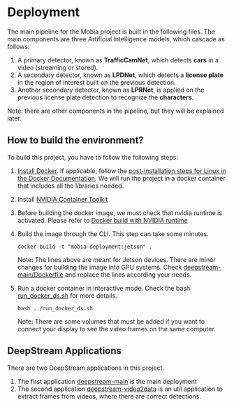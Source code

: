 # Deployment

The main pipeline for the Mobia project is built in the following files. The main components are three Artificial Intelligence models, which cascade as follows:

1. A primary detector, known as **TrafficCamNet**, which detects **cars** in a video (streaming or stored).
2. A secondary detector, known as **LPDNet**, which detects a **license plate** in the region of interest built on the previous detection.
3. Another secondary detector, known as **LPRNet**, is applied on the previous license plate detection to recognize the **characters**.

Note: there are other components in the pipeline, but they will be explained later.

## How to build the environment?

To build this project, you have to follow the following steps:

1. [Install Docker](https://docs.docker.com/get-docker/). If applicable, follow the [post-installation steps for Linux in the Docker Documentation](https://docs.docker.com/engine/install/linux-postinstall/). We will run the project in a docker container that includes all the libraries needed.
2. Install [NVIDIA Container Toolkit](https://docs.nvidia.com/datacenter/cloud-native/container-toolkit/install-guide.html)
3. Before building the docker image, we must check that nvidia runtime is activated. Please refer to [Docker build with NVIDIA runtime](https://stackoverflow.com/questions/59691207/docker-build-with-nvidia-runtime)
4. Build the image through the CLI. This step can take some minutes.

    ```console
    docker build -t "mobia-deployment:jetson" .
    ```

    Note: The lines above are meant for Jetson devices. There are minor changes for building the image into GPU systems. Check [deepstream-main/Dockerfile](./deepstream-main/Dockerfile) and replace the lines according your needs.

5. Run a docker container in interactive mode. Check the bash [run_docker_ds.sh](./run_docker_ds.sh) for more details.

    ```console
    bash ../run_docker_ds.sh
    ```

    Note: There are some volumes that must be added if you want to connect your display to see the video frames on the same computer.

## DeepStream Applications

There are two DeepStream applications in this project.

1. The first application [deepstream-main](./deepstream-main/) is the main deployment
2. The second application [deepstream-video2data](./deepstream-video2data/) is an util application to extract frames from videos, where there are correct detections.

